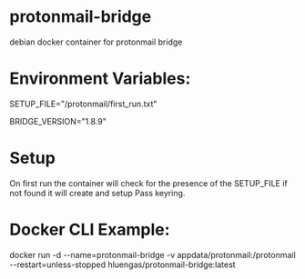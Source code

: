 # protonmail-bridge
debian docker container for protonmail bridge

# Environment Variables:

SETUP_FILE="/protonmail/first_run.txt"

BRIDGE_VERSION="1.8.9"

# Setup

On first run the container will check for the presence of the SETUP_FILE if not found it will create and setup Pass keyring.


# Docker CLI Example:

docker run -d --name=protonmail-bridge -v appdata/protonmail:/protonmail --restart=unless-stopped hluengas/protonmail-bridge:latest